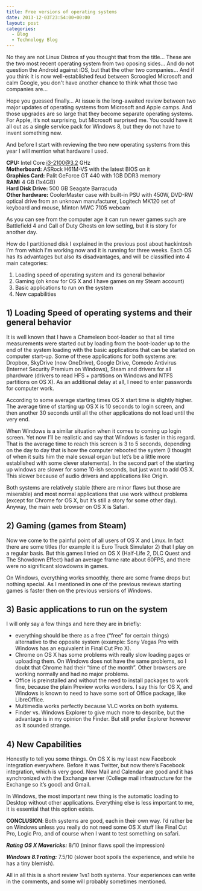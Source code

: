 ```yaml
---
title: Free versions of operating systems
date: 2013-12-03T23:54:00+00:00
layout: post
categories:
  - Blog
  - Technology Blog
---
```

No they are not Linux Distros sf you thought that from the title… These are the two most recent operating system from two oposing sides… And do not question the Android against iOS, but that the other two companies… And if you think it is now well-established feud between Scroogled Microsoft and calm Google, you don't have another chance to think what those two companies are…

Hope you guessed finally… At issue is the long-awaited review between two major updates of operating systems from Microsoft and Apple camps. And those upgrades are so large that they become separate operating systems. For Apple, it’s not surprising, but Microsoft surprised me. You could have it all out as a single service pack for Windows 8, but they do not have to invent something new.

And before I start with reviewing the two new operating systems from this year I will mention what hardware I used.

**CPU:** Intel Core i3-2100@3.2 GHz  
**Motherboard:** ASRock H61M-VS with the latest BIOS on it  
**Graphics Card:** Palit GeForce GT 440 with 1GB DDR3 memory  
**RAM:** 4 GB (1x4GB)  
**Hard Disk Drive:** 500 GB Seagate Barracuda  
**Other hardware:** CoolerMaster case with built-in PSU with 450W, DVD-RW optical drive from an unknown manufacturer, Logitech MK120 set of keyboard and mouse, Minton MWC 7105 webcam

As you can see from the computer age it can run newer games such are Battlefield 4 and Call of Duty Ghosts on low setting, but it is story for another day.

How do I partitioned disk I explained in the previous post about hackintosh I’m from which I'm working now and it is running for three weeks. Each OS has its advantages but also its disadvantages, and will be classified into 4 main categories:

  1. Loading speed of operating system and its general behavior
  2. Gaming (oh know for OS X and I have games on my Steam account)
  3. Basic applications to run on the system
  4. New capabilities

## 1) Loading Speed of operating systems and their general behavior

It is well known that I have a Chameleon boot-loader so that all time measurements were started out by loading from the boot-loader up to the end of the system loading with the basic applications that can be started on computer start-up. Some of these applications for both systems are: Dropbox, SkyDrive (now OneDrive), Google Drive, Comodo Antivirus (Internet Security Premium on Windows), Steam and drivers for all phardware (drivers to read HFS + partitions on Windows and NTFS partitions on OS X). As an additional delay at all, I need to enter passwords for computer work.

According to some average starting times OS X start time is slightly higher. The average time of starting up OS X is 10 seconds to login screen, and then another 30 seconds until all the other applications do not load until the very end.

When Windows is a similar situation when it comes to coming up login screen. Yet now I’ll be realistic and say that Windows is faster in this regard. That is the average time to reach this screen is 3 to 5 seconds, depending on the day to day that is how the computer rebooted the system (I thought of when it suits him the male sexual organ but let’s be a little more established with some clever statements). In the second part of the starting up windows are slower for some 10-ish seconds, but just want to add OS X. This slower because of audio drivers and applications like Origin.

Both systems are relatively stable (there are minor flaws but those are miserable) and most normal applications that use work without problems (except for Chrome for OS X, but it’s still a story for some other day). Anyway, the main web browser on OS X is Safari.

## 2) Gaming (games from Steam)

Now we come to the painful point of all users of OS X and Linux. In fact there are some titles (for example it is Euro Truck Simulator 2) that I play on a regular basis. But this games I tried on OS X (Half-Life 2, DLC Quest and The Showdown Effect) had an average frame rate about 60FPS, and there were no significant slowdowns in games.

On Windows, everything works smoothly, there are some frame drops but nothing special. As I mentioned in one of the previous reviews starting games is faster then on the previous versions of Windows.

## 3) Basic applications to run on the system

I will only say a few things and here they are in briefly:

  * everything should be there as a free (“free” for certain things) alternative to the opposite system (example: Sony Vegas Pro with Windows has an equivalent in Final Cut Pro X).
  * Chrome on OS X has some problems with really slow loading pages or uploading them. On Windows does not have the same problems, so I doubt that Chrome had their “time of the month”. Other browsers are working normally and had no major problems.
  * Office is preinstalled and without the need to install packages to work fine, because the plain Preview works wonders. I say this for OS X, and Windows is known to need to have some sort of Office package, like LibreOffice.
  * Multimedia works perfectly because VLC works on both systems.
  * Finder vs. Windows Explorer to give much more to describe, but the advantage is in my opinion the Finder. But still prefer Explorer however as it sounded strange.

## 4) New Capabilities

Honestly to tell you some things. On OS X is my least new Facebook integration everywhere. Before it was Twitter, but now there’s Facebook integration, which is very good. New Mail and Calendar are good and it has synchronized with the Exchange server (College mail infrastructure for the Exchange so it’s good) and Gmail.

In Windows, the most important new thing is the automatic loading to Desktop without other applications. Everything else is less important to me, it is essential that this option exists.

**CONCLUSION**: Both systems are good, each in their own way. I’d rather be on Windows unless you really do not need some OS X stuff like Final Cut Pro, Logic Pro, and of course when I want to test something on safari.

_**Rating OS X Mavericks:**_ 8/10 (minor flaws spoil the impression)

_**Windows 8.1 rating:**_ 7.5/10 (slower boot spoils the experience, and while he has a tiny blemish).

All in all this is a short review 1vs1 both systems. Your experiences can write in the comments, and some will probably sometimes mentioned.